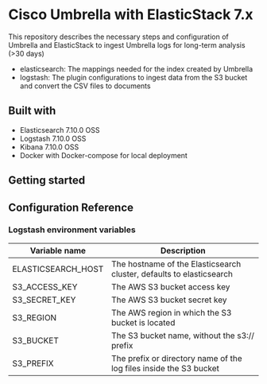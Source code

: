 # Cisco Umbrella with ElasticStack 7.x

This repository describes the necessary steps and configuration of Umbrella and ElasticStack to ingest Umbrella logs for long-term analysis (>30 days)

- elasticsearch: The mappings needed for the index created by Umbrella
- logstash: The plugin configurations to ingest data from the S3 bucket and convert the CSV files to documents

## Built with
- Elasticsearch 7.10.0 OSS
- Logstash 7.10.0 OSS
- Kibana 7.10.0 OSS
- Docker with Docker-compose for local deployment

## Getting started

## Configuration Reference
### Logstash environment variables
Variable name | Description
--------------|--------------
ELASTICSEARCH_HOST | The hostname of the Elasticsearch cluster, defaults to elasticsearch
S3_ACCESS_KEY | The AWS S3 bucket access key
S3_SECRET_KEY | The AWS S3 bucket secret key
S3_REGION | The AWS region in which the S3 bucket is located
S3_BUCKET | The S3 bucket name, without the s3:// prefix
S3_PREFIX | The prefix or directory name of the log files inside the S3 bucket

